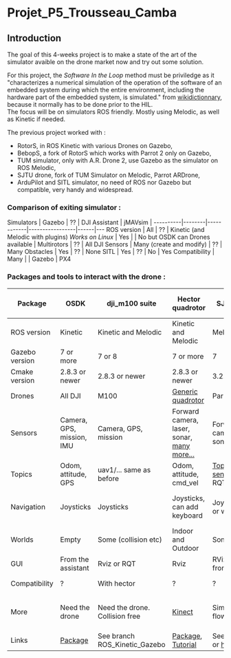 # Projet_P5_Trousseau_Camba

## Introduction

The goal of this 4-weeks project is to make a state of the art of the simulator avaible on the drone market now and try out some solution. 

For this project, the *Software In the Loop* method must be priviledge as it "characterizes a numerical simulation of the operation of the software of an embedded system during which the entire environment, including the hardware part of the embedded system, is simulated." from [wikidictionnary](https://fr.wiktionary.org/wiki/software-in-the-loop), because it normally has to be done prior to the HIL.\
The focus will be on simulators ROS friendly. Mostly using Melodic, as well as Kinetic if needed.


The previous project worked with : 
- RotorS, in ROS Kinetic with various Drones on Gazebo,
- BebopS, a fork of RotorS which works with Parrot 2 only on Gazebo,
- TUM simulator, only with A.R. Drone 2, use Gazebo as the simulator on ROS Melodic,
- SJTU drone, fork of TUM Simulator on Melodic, Parrot ARDrone,
- ArduPilot and SITL simulator, no need of ROS nor Gazebo but compatible, very handy and widespread.



### Comparison of exiting simulator :


Simulators | Gazebo | ?? | DJI Assistant | jMAVsim | 
----------|--------|------------|-----------------|------|---
ROS version | All | ?? | Kinetic (and Melodic with plugins)
*Works on Linux* | Yes | | No but OSDK can 
Drones available | Multirotors | ?? | All DJI
Sensors | Many (create and modify) | ?? | Many 
Obstacles | Yes | ?? | None
SITL | Yes | ?? | No | Yes
Compatibility | Many | | Gazebo | PX4




### Packages and tools to interact with the drone :

Package | OSDK | dji_m100 suite | Hector quadrotor | SJTU *à essayer* | ROS Quadrotor Simulator | PX4 | Ardupilot
--------|-----|-----------|-----------|-----------|-----|----|-----
ROS version | Kinetic | Kinetic and Melodic | Kinetic and Melodic | Melodic | Indigo (maybe KInetic)
Gazebo version | 7 or more | 7 or 8 | 7 or more | 7 | 7 | 
Cmake version | 2.8.3 or newer | 2.8.3 or newer | 2.8.3 or newer | 3.2.2 | 2.8.3 | 
Drones | All DJI | M100 | [Generic quadrotor](http://wiki.ros.org/hector_quadrotor_description) | Parrot AR Drone | ??
Sensors | Camera, GPS, mission, IMU | Camera, GPS, mission | Forward camera, laser, sonar, [many more...](https://github.com/tu-darmstadt-ros-pkg/hector_quadrotor) | Forward/backward camera, laser, sonar, IMU | Camera, sonar
Topics | Odom, attitude, GPS | uav1/... same as before | Odom, attitude, cmd_vel | [Topics related to sensors](https://github.com/edowson/sjtu_drone#read-sensor-data-from-ros-topics) or use RQT GUI 
Navigation | Joysticks | Joysticks | Joysticks, can add keyboard | Joystick, keyboard or waypoints | Xbox joysticks, waypoints, autonomous
Worlds | Empty | Some  (collision etc) | Indoor and Outdoor | Some | Many, indoor and outdoor | 
GUI | From the assistant | Rviz or RQT | Rviz | RViz or GZcliebnt from Gazebo | Rviz
Compatibility | ? | With hector | ? | ? | With PX4, MoveIt!
More | Need the drone | Need the drone. Collision free | [Kinect](https://github.com/kkelchte/hector_quadrotor) | Simulate wind flow, race | Path planning, obstacle avoidance
Links | [Package](https://github.com/dji-sdk/Onboard-SDK/) | See branch ROS_Kinetic_Gazebo | [Package](http://wiki.ros.org/hector_quadrotor), [Tutorial](https://hub.packtpub.com/using-ros-uavs/) | See previous work or [here](https://github.com/tahsinkose/sjtu-drone) | See [here](https://github.com/wilselby/ROS_quadrotor_simulator)




